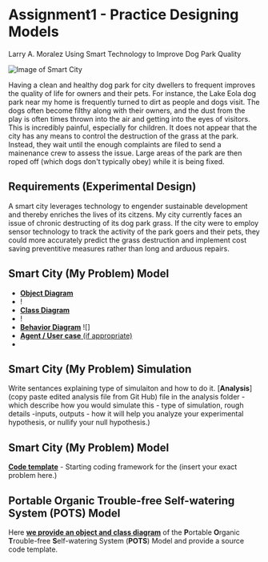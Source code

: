# Assignment1 - Practice Designing Models

Larry A. Moralez
Using Smart Technology to Improve Dog Park Quality

![Image of Smart City](images/smartcity.png)

Having a clean and healthy dog park for city dwellers to frequent improves the quality of life for owners and their pets.
For instance, the Lake Eola dog park near my home is frequently turned to dirt as people and dogs visit. The dogs often become filthy along with their owners, and the dust from the play is often times thrown into the air and getting into the eyes of visitors. This is incredibly painful, especially for children.
It does not appear that the city has any means to control the destruction of the grass at the park. Instead, they wait until the enough complaints are filed to send a mainenance crew to assess the issue. Large areas of the park are then roped off (which dogs don't typically obey) while it is being fixed.

## Requirements (Experimental Design)

A smart city leverages technology to engender sustainable development and thereby enriches the lives of its citzens. My city currently faces an issue of chronic destructing of its dog park grass. If the city were to employ sensor technology to track the activity of the park goers and their pets, they could more accurately predict the grass destruction and implement cost saving preventitive measures rather than long and arduous repairs.

## Smart City (My Problem) Model

* [**Object Diagram**](model/object_diagram.md)
* !
* [**Class Diagram**](model/class_diagram.md)
* !
* [**Behavior Diagram**](model/behavior_diagram.md) 
![]
* [**Agent / User case** (if appropriate)](model/agent_usecase_diagram.md)
* 

## Smart City (My Problem) Simulation

Write sentances explaining type of simulaiton and how to do it. [**Analysis**](copy paste edited analysis file from Git Hub) file in the analysis folder - which describe how you would simulate this - type of simulation, rough details -inputs, outputs - how it will help you analyze your experimental hypothesis, or nullify your null hypothesis.)


## Smart City (My Problem) Model
[**Code template**](code/README.md) - Starting coding framework for the (insert your exact problem here.)

## **P**ortable **O**rganic **T**rouble-free **S**elf-watering System (**POTS**) Model
Here [**we provide an object and class diagram**](code/POTS_system/README.md) of the **P**ortable **O**rganic **T**rouble-free **S**elf-watering System (**POTS**) Model and provide a source code template.
